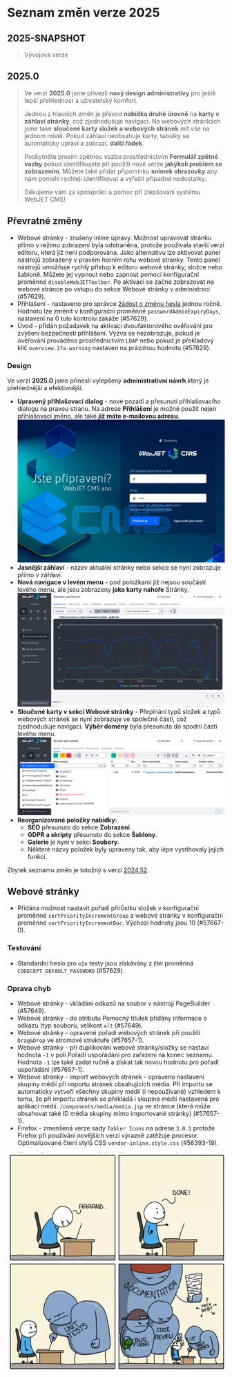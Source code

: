 # Seznam změn verze 2025

## 2025-SNAPSHOT

> Vývojová verze

## 2025.0

> Ve verzi **2025.0** jsme přivezli **nový design administrativy** pro ještě lepší přehlednost a uživatelský komfort.
>
> Jednou z hlavních změn je převod **nabídka druhé úrovně** na **karty v záhlaví stránky**, což zjednodušuje navigaci. Na webových stránkách jsme také **sloučené karty složek a webových stránek** mít vše na jednom místě. Pokud záhlaví neobsahuje karty, tabulky se automaticky upraví a zobrazí. **další řádek**.
>
> Poskytněte prosím zpětnou vazbu prostřednictvím **Formulář zpětné vazby** pokud identifikujete při použití nové verze **jakýkoli problém se zobrazením**. Můžete také přidat připomínku **snímek obrazovky** aby nám pomohl rychleji identifikovat a vyřešit případné nedostatky.
>
> Děkujeme vám za spolupráci a pomoc při zlepšování systému WebJET CMS!

## Převratné změny

- Webové stránky - zrušeny inline úpravy. Možnost upravovat stránku přímo v režimu zobrazení byla odstraněna, protože používala starší verzi editoru, která již není podporována. Jako alternativu lze aktivovat panel nástrojů zobrazený v pravém horním rohu webové stránky. Tento panel nástrojů umožňuje rychlý přístup k editoru webové stránky, složce nebo šabloně. Můžete jej vypnout nebo zapnout pomocí konfigurační proměnné `disableWebJETToolbar`. Po aktivaci se začne zobrazovat na webové stránce po vstupu do sekce Webové stránky v administraci (#57629).
- Přihlášení - nastaveno pro správce [žádost o změnu hesla](sysadmin/pentests/README.md#pravidla-pro-zadávání-hesel) jednou ročně. Hodnotu lze změnit v konfigurační proměnné `passwordAdminExpiryDays`, nastavení na 0 tuto kontrolu zakáže (#57629).
- Úvod - přidán požadavek na aktivaci dvoufaktorového ověřování pro zvýšení bezpečnosti přihlášení. Výzva se nezobrazuje, pokud je ověřování prováděno prostřednictvím `LDAP` nebo pokud je překladový klíč `overview.2fa.warning` nastaven na prázdnou hodnotu (#57629).

### Design

Ve verzi **2025.0** jsme přinesli vylepšený **administrativní návrh** který je přehlednější a efektivnější.

- **Upravený přihlašovací dialog** - nové pozadí a přesunutí přihlašovacího dialogu na pravou stranu. Na adrese **Přihlášení** je možné použít nejen přihlašovací jméno, ale také **již máte e-mailovou adresu**. ![](redactor/admin/logon.png)
- **Jasnější záhlaví** - název aktuální stránky nebo sekce se nyní zobrazuje přímo v záhlaví.
- **Nová navigace v levém menu** - pod položkami již nejsou součástí levého menu, ale jsou zobrazeny **jako karty nahoře** Stránky. ![](redactor/admin/welcome.png)
- **Sloučené karty v sekci Webové stránky** - Přepínání typů složek a typů webových stránek se nyní zobrazuje ve společné části, což zjednodušuje navigaci. **Výběr domény** byla přesunuta do spodní části levého menu. ![](redactor/webpages/domain-select.png)
- **Reorganizované položky nabídky**:
  - **SEO** přesunuto do sekce **Zobrazení**.
  - **GDPR a skripty** přesunuto do sekce **Šablony**.
  - **Galerie** je nyní v sekci **Soubory**.
  - Některé názvy položek byly upraveny tak, aby lépe vystihovaly jejich funkci.

Zbytek seznamu změn je totožný s verzí [2024.52](CHANGELOG-2024.md).

## Webové stránky

- Přidána možnost nastavit pořadí přírůstku složek v konfigurační proměnné `sortPriorityIncrementGroup` a webové stránky v konfigurační proměnné `sortPriorityIncrementDoc`. Výchozí hodnoty jsou 10 (#57667-0).

### Testování

- Standardní heslo pro `e2e` testy jsou získávány z `ENV` proměnná `CODECEPT_DEFAULT_PASSWORD` (#57629).

### Oprava chyb

- Webové stránky - vkládání odkazů na soubor v nástroji PageBuilder (#57649).
- Webové stránky - do atributu Pomocný titulek přidány informace o odkazu (typ souboru, velikost `alt` (#57649).
- Webové stránky - opravené pořadí webových stránek při použití `Drag&Drop` ve stromové struktuře (#57657-1).
- Webové stránky - při duplikování webové stránky/složky se nastaví hodnota `-1` v poli Pořadí uspořádání pro zařazení na konec seznamu. Hodnota `-1` lze také zadat ručně a získat tak novou hodnotu pro pořadí uspořádání (#57657-1).
- Webové stránky - import webových stránek - opraveno nastavení skupiny médií při importu stránek obsahujících média. Při importu se automaticky vytvoří všechny skupiny médií (i nepoužívané) vzhledem k tomu, že při importu stránek se překládá i skupina médií nastavená pro aplikaci médií. `/components/media/media.jsp` ve stránce (která může obsahovat také ID média skupiny mimo importované stránky) (#57657-1).
- Firefox - zmenšená verze sady `Tabler Icons` na adrese `3.0.1` protože Firefox při používání novějších verzí výrazně zatěžuje procesor. Optimalizované čtení stylů CSS `vendor-inline.style.css` (#56393-19).

![meme](_media/meme/2025-0.jpg ":no-zoom")
